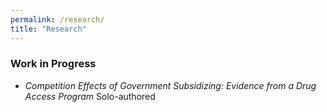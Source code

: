 ```yaml
---
permalink: /research/
title: "Research"
---
```




### Work in Progress
- _Competition Effects of Government Subsidizing: Evidence from a Drug Access Program_
  Solo-authored
